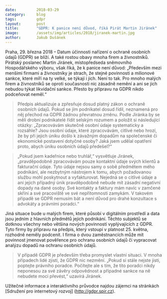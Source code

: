 ```yaml
---
date:         2018-03-29
category:     blog
tags:         gdpr
layout:       post
title:        "GDPR: K panice není důvod, říká Pirát Martin Jiránek"
image:        /assets/img/articles/2018/jiranek-martin.jpg
author:       Jakub Dušánek
---
```


 
Praha, 29. března 2018 – Datum účinnosti nařízení o ochraně osobních údajů (GDPR) se blíží. A také rostou obavy mnoha firem a živnostníků. Pirátský poslanec Martin Jiránek, místopředseda sněmovního Hospodářského výboru, však říká, že k panice není důvod: „Především mezi menšími firmami a živnostníky je strach, že stejné povinnosti a milionové sankce, které míří na ty velké, se týkají i jich. Není to tak. Pro mnoho malých firem a živnostníků se oproti současnosti nic zásadně nemění a ani se jich nebudou týkat likvidační sankce. Přesto by přípravu na GDPR nikdo podceňovat neměl.“
 
> Předpis aktualizuje a zpřesňuje dosud platný zákon o ochraně osobních údajů. Pokud se jím podnikatel dosud řídil, neznamená pro něj přechod na GDPR žádnou převratnou změnu. Podle Jiránka by se měli drobní podnikatelé řídit selským rozumem a položit si následující otázky: „Zpracovávám skutečně osobní údaje systematicky a rozsáhle? Jsou osobní údaje, které zpracovávám, citlivé nebo hrozí, že by při jejich úniku došlo k závažným dopadům na společenské či ekonomické postavení dotyčné osoby? Jaká jsem udělal opatření proto, abych úniku osobních údajů předešel?“
 
> „Pokud jsem kadeřnice nebo truhlář,“ vysvětluje Jiránek, „pravděpodobně zpracovávám pouze kontaktní údaje svých klientů a fakturační údaje. Tyto údaje nejsou samy o sobě předmětem mého podnikání, ale nezbytným nástrojem k tomu, abych požadovanou službu mohl poskytnout a vyfakturovat. Nejedná se o citlivé údaje a ani jejich případný únik pravděpodobně nebude mít zásadní negativní dopady na dané osoby. Své kontakty a faktury mám navíc v zamčené skříni a své pracoviště ve své nepřítomnosti zamykám. V takovém případě se GDPR nemusím bát a není důvod pro drahé konzultace s advokáty a právními poradci.“
 
Jiná situace bude u malých firem, které působí v digitálním prostředí a data jsou jedním z hlavních předmětů jejich podnikání. Těchto subjektů se dotknou všechny nebo většina nových povinností vyplývajících z GDPR. Tyto firmy by přípravu na předpis, který vstoupí v platnost 25. května, rozhodně neměly podcenit. I firma o dvou zaměstnancích může mít povinnost jmenovat pověřence pro ochranu osobních údajů či vypracovat analýzu dopadů na ochranu osobních údajů.
 
> V případě GDPR je především třeba promyslet vlastní situaci. V mnoha případech lidé zjistí, že GDPR nic nezmění. „Pokud si stále nejste jisti, poptejte právního poradce. Počítejte ale s tím, že tito poradci nikdy neponesou za své závěry odpovědnost a případné sankce na ně nebudete moci převést,“ uzavírá Jiránek.

Užitečné informace a interaktivního průvodce najdou zájemci na stránkách [Sdružení pro internetový rozvoj] (http://gdpr.spir.cz). 

